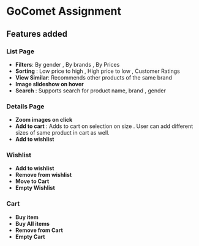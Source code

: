 # GoComet Assignment

## Features added

### List Page

* **Filters**: By gender , By brands , By Prices
* **Sorting** : Low price to high , High price to low , Customer Ratings
* **View Similar**: Recommends other products of the same brand
* **Image slideshow on hover** 
* **Search** : Supports search for product name, brand , gender

### Details Page
* **Zoom images on click** 
* **Add to cart** : Adds to cart on selection on size . User can add different sizes of same product in cart as well.
* **Add to wishlist**

### Wishlist
* **Add to wishlist**
* **Remove from wishlist**
* **Move to Cart**
* **Empty Wishlist**

### Cart
* **Buy item**
* **Buy All items**
* **Remove from Cart**
* **Empty Cart**



